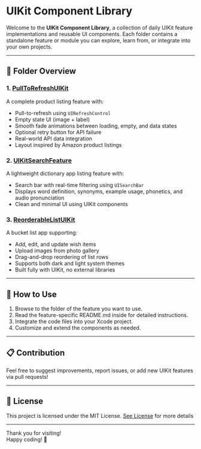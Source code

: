 # UIKit Component Library

Welcome to the **UIKit Component Library**, a collection of daily UIKit feature implementations and reusable UI components. Each folder contains a standalone feature or module you can explore, learn from, or integrate into your own projects.

---

## 📂 Folder Overview

### 1. [PullToRefreshUIKit](https://github.com/Sampada0808/UIKit-Modular-Components/tree/main/PullToRefreshUIKit)  
A complete product listing feature with:  
- Pull-to-refresh using `UIRefreshControl`  
- Empty state UI (image + label)  
- Smooth fade animations between loading, empty, and data states  
- Optional retry button for API failure  
- Real-world API data integration  
- Layout inspired by Amazon product listings

### 2. [UIKitSearchFeature](https://github.com/Sampada0808/UIKit-Modular-Components/tree/main/UIKitSearchFeature)  
A lightweight  dictionary app  listing feature with: 
- Search bar with real-time filtering using `UISearchBar`  
- Displays word definition, synonyms, example usage, phonetics, and audio pronunciation
- Clean and minimal UI using UIKit components

### 3. [ReorderableListUIKit](https://github.com/Sampada0808/UIKit-Modular-Components/tree/main/ReorderableListUIKit) 

A bucket list app supporting:

- Add, edit, and update wish items
- Upload images from photo gallery
- Drag-and-drop reordering of list rows
- Supports both dark and light system themes
- Built fully with UIKit, no external libraries

---

## 🚀 How to Use

1. Browse to the folder of the feature you want to use.
2. Read the feature-specific README.md inside for detailed instructions.
3. Integrate the code files into your Xcode project.
4. Customize and extend the components as needed.

---

## 📋 Contribution

Feel free to suggest improvements, report issues, or add new UIKit features via pull requests!

---

## 📄 License
This project is licensed under the MIT License. [See License](https://github.com/Sampada0808/UIKit-Modular-Components/blob/main/LICENSE.md) for more details


---

Thank you for visiting!  
Happy coding! 🚀
